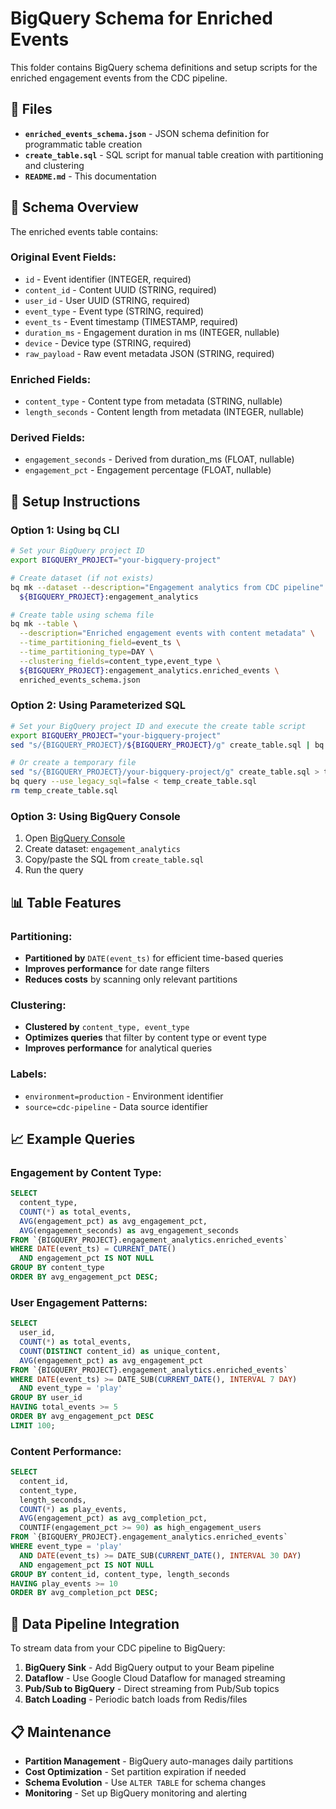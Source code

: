 # BigQuery Schema for Enriched Events

This folder contains BigQuery schema definitions and setup scripts for the enriched engagement events from the CDC pipeline.

## 📁 Files

- **`enriched_events_schema.json`** - JSON schema definition for programmatic table creation
- **`create_table.sql`** - SQL script for manual table creation with partitioning and clustering
- **`README.md`** - This documentation

## 🎯 Schema Overview

The enriched events table contains:

### **Original Event Fields:**
- `id` - Event identifier (INTEGER, required)
- `content_id` - Content UUID (STRING, required) 
- `user_id` - User UUID (STRING, required)
- `event_type` - Event type (STRING, required)
- `event_ts` - Event timestamp (TIMESTAMP, required)
- `duration_ms` - Engagement duration in ms (INTEGER, nullable)
- `device` - Device type (STRING, required)
- `raw_payload` - Raw event metadata JSON (STRING, required)

### **Enriched Fields:**
- `content_type` - Content type from metadata (STRING, nullable)
- `length_seconds` - Content length from metadata (INTEGER, nullable)

### **Derived Fields:**
- `engagement_seconds` - Derived from duration_ms (FLOAT, nullable)
- `engagement_pct` - Engagement percentage (FLOAT, nullable)

## 🚀 Setup Instructions

### **Option 1: Using bq CLI**
```bash
# Set your BigQuery project ID
export BIGQUERY_PROJECT="your-bigquery-project"

# Create dataset (if not exists)
bq mk --dataset --description="Engagement analytics from CDC pipeline" \
  ${BIGQUERY_PROJECT}:engagement_analytics

# Create table using schema file
bq mk --table \
  --description="Enriched engagement events with content metadata" \
  --time_partitioning_field=event_ts \
  --time_partitioning_type=DAY \
  --clustering_fields=content_type,event_type \
  ${BIGQUERY_PROJECT}:engagement_analytics.enriched_events \
  enriched_events_schema.json
```

### **Option 2: Using Parameterized SQL**
```bash
# Set your BigQuery project ID and execute the create table script
export BIGQUERY_PROJECT="your-bigquery-project"
sed "s/{BIGQUERY_PROJECT}/${BIGQUERY_PROJECT}/g" create_table.sql | bq query --use_legacy_sql=false

# Or create a temporary file
sed "s/{BIGQUERY_PROJECT}/your-bigquery-project/g" create_table.sql > temp_create_table.sql
bq query --use_legacy_sql=false < temp_create_table.sql
rm temp_create_table.sql
```

### **Option 3: Using BigQuery Console**
1. Open [BigQuery Console](https://console.cloud.google.com/bigquery)
2. Create dataset: `engagement_analytics`
3. Copy/paste the SQL from `create_table.sql`
4. Run the query

## 📊 Table Features

### **Partitioning:**
- **Partitioned by** `DATE(event_ts)` for efficient time-based queries
- **Improves performance** for date range filters
- **Reduces costs** by scanning only relevant partitions

### **Clustering:**
- **Clustered by** `content_type, event_type`
- **Optimizes queries** that filter by content type or event type
- **Improves performance** for analytical queries

### **Labels:**
- `environment=production` - Environment identifier
- `source=cdc-pipeline` - Data source identifier

## 📈 Example Queries

### **Engagement by Content Type:**
```sql
SELECT 
  content_type,
  COUNT(*) as total_events,
  AVG(engagement_pct) as avg_engagement_pct,
  AVG(engagement_seconds) as avg_engagement_seconds
FROM `{BIGQUERY_PROJECT}.engagement_analytics.enriched_events`
WHERE DATE(event_ts) = CURRENT_DATE()
  AND engagement_pct IS NOT NULL
GROUP BY content_type
ORDER BY avg_engagement_pct DESC;
```

### **User Engagement Patterns:**
```sql
SELECT 
  user_id,
  COUNT(*) as total_events,
  COUNT(DISTINCT content_id) as unique_content,
  AVG(engagement_pct) as avg_engagement_pct
FROM `{BIGQUERY_PROJECT}.engagement_analytics.enriched_events`
WHERE DATE(event_ts) >= DATE_SUB(CURRENT_DATE(), INTERVAL 7 DAY)
  AND event_type = 'play'
GROUP BY user_id
HAVING total_events >= 5
ORDER BY avg_engagement_pct DESC
LIMIT 100;
```

### **Content Performance:**
```sql
SELECT 
  content_id,
  content_type,
  length_seconds,
  COUNT(*) as play_events,
  AVG(engagement_pct) as avg_completion_pct,
  COUNTIF(engagement_pct >= 90) as high_engagement_users
FROM `{BIGQUERY_PROJECT}.engagement_analytics.enriched_events`
WHERE event_type = 'play'
  AND DATE(event_ts) >= DATE_SUB(CURRENT_DATE(), INTERVAL 30 DAY)
  AND engagement_pct IS NOT NULL
GROUP BY content_id, content_type, length_seconds
HAVING play_events >= 10
ORDER BY avg_completion_pct DESC;
```

## 🔄 Data Pipeline Integration

To stream data from your CDC pipeline to BigQuery:

1. **BigQuery Sink** - Add BigQuery output to your Beam pipeline
2. **Dataflow** - Use Google Cloud Dataflow for managed streaming
3. **Pub/Sub to BigQuery** - Direct streaming from Pub/Sub topics
4. **Batch Loading** - Periodic batch loads from Redis/files

## 📋 Maintenance

- **Partition Management** - BigQuery auto-manages daily partitions
- **Cost Optimization** - Set partition expiration if needed
- **Schema Evolution** - Use `ALTER TABLE` for schema changes
- **Monitoring** - Set up BigQuery monitoring and alerting

